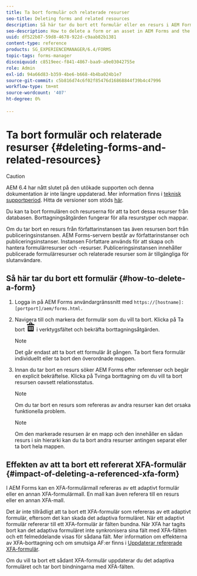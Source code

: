 ```yaml
---
title: Ta bort formulär och relaterade resurser
seo-title: Deleting forms and related resources
description: Så här tar du bort ett formulär eller en resurs i AEM Forms och hur det påverkar refererade och refererade resurser och XFA-formulär.
seo-description: How to delete a form or an asset in AEM Forms and the impact on referenced and referring assets and XFA forms.
uuid: df522b87-59d8-4678-922d-c9aab82b1381
content-type: reference
products: SG_EXPERIENCEMANAGER/6.4/FORMS
topic-tags: forms-manager
discoiquuid: c8519eec-f841-4867-baa9-a9e03042755e
role: Admin
exl-id: 94a66d83-b359-4be6-b668-4b4ba024b1e7
source-git-commit: c5b816d74c6f02f85476d16868844f39b4c47996
workflow-type: tm+mt
source-wordcount: '407'
ht-degree: 0%

---
```


# Ta bort formulär och relaterade resurser {#deleting-forms-and-related-resources}

>[!CAUTION]
>
>AEM 6.4 har nått slutet på den utökade supporten och denna dokumentation är inte längre uppdaterad. Mer information finns i [teknisk supportperiod](https://helpx.adobe.com/support/programs/eol-matrix.html). Hitta de versioner som stöds [här](https://experienceleague.adobe.com/docs/).

Du kan ta bort formulären och resurserna för att ta bort dessa resurser från databasen. Borttagningsåtgärden fungerar för alla resurstyper och mappar.

Om du tar bort en resurs från författarinstansen tas även resursen bort från publiceringsinstansen. AEM Forms-servern består av författarinstanser och publiceringsinstanser. Instansen Författare används för att skapa och hantera formulärresurser och -resurser. Publiceringsinstansen innehåller publicerade formulärresurser och relaterade resurser som är tillgängliga för slutanvändare.

## Så här tar du bort ett formulär {#how-to-delete-a-form}

1. Logga in på AEM Forms användargränssnitt med `https://[hostname]:[portport]/aem/forms.html.`
1. Navigera till och markera det formulär som du vill ta bort. Klicka på Ta bort ![aem6forms_delete2](assets/aem6forms_delete2.png) i verktygsfältet och bekräfta borttagningsåtgärden.

   >[!NOTE]
   >
   >Det går endast att ta bort ett formulär åt gången. Ta bort flera formulär individuellt eller ta bort den överordnade mappen.

1. Innan du tar bort en resurs söker AEM Forms efter referenser och begär en explicit bekräftelse. Klicka på Tvinga borttagning om du vill ta bort resursen oavsett relationsstatus.

   >[!NOTE]
   >
   >Om du tar bort en resurs som refereras av andra resurser kan det orsaka funktionella problem.

   >[!NOTE]
   >
   >Om den markerade resursen är en mapp och den innehåller en sådan resurs i sin hierarki kan du ta bort andra resurser antingen separat eller ta bort hela mappen.

## Effekten av att ta bort ett refererat XFA-formulär {#impact-of-deleting-a-referenced-xfa-form}

I AEM Forms kan en XFA-formulärmall refereras av ett adaptivt formulär eller en annan XFA-formulärmall. En mall kan även referera till en resurs eller en annan XFA-mall.

Det är inte tillrådligt att ta bort ett XFA-formulär som refereras av ett adaptivt formulär, eftersom det kan skada det adaptiva formuläret. När ett adaptivt formulär refererar till ett XFA-formulär är fälten bundna. När XFA har tagits bort kan det adaptiva formuläret inte synkronisera sina fält med XFA-fälten och ett felmeddelande visas för sådana fält. Mer information om effekterna av XFA-borttagning och om smutsiga AF:er finns i [Uppdaterar refererade XFA-formulär](/help/forms/using/get-xdp-pdf-documents-aem.md#p-updating-referenced-xfa-forms-p).

Om du vill ta bort ett sådant XFA-formulär uppdaterar du det adaptiva formuläret och tar bort bindningarna med XFA-fälten.
